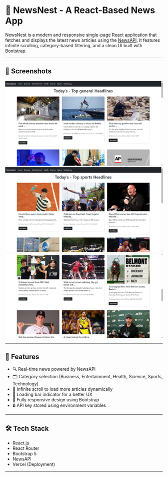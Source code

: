 # 📰 NewsNest - A React-Based News App

NewsNest is a modern and responsive single-page React application that fetches and displays the latest news articles using the [NewsAPI](https://newsapi.org/). It features infinite scrolling, category-based filtering, and a clean UI built with Bootstrap.

---

## 📸 Screenshots

<!-- Replace the image paths with your actual screenshot file paths or hosted URLs -->
<img src="screenshots/image3.png" width="600" alt="Homepage" />
<img src="screenshots/image2.png" width="600" alt="Business News" />
<img src="screenshots/image1.png" width="600" alt="Mobile View" />

---

## 🚀 Features

- 🔍 Real-time news powered by NewsAPI
- 🗂️ Category selection (Business, Entertainment, Health, Science, Sports, Technology)
- 🔄 Infinite scroll to load more articles dynamically
- 🔼 Loading bar indicator for a better UX
- 📱 Fully responsive design using Bootstrap
- 🔒 API key stored using environment variables

---

## 🛠️ Tech Stack

- React.js
- React Router
- Bootstrap 5
- NewsAPI
- Vercel (Deployment)

---
